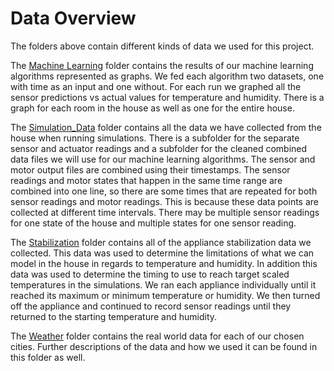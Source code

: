 # Data Overview

The folders above contain different kinds of data we used for this project.

The [Machine Learning](https://github.com/nia-00/UCF_REU_SmartHome_2021/tree/main/Data/Machine_Learning)
folder contains the results of our machine learning algorithms represented as
graphs. We fed each algorithm two datasets, one with time as an input and one without.
For each run we graphed all the sensor predictions vs actual values for temperature
and humidity. There is a graph for each room in the house as well as one for the
entire house.

The [Simulation_Data](https://github.com/nia-00/UCF_REU_SmartHome_2021/tree/main/Data/Simulation_Data)
folder contains all the data we have collected from the house when
running simulations. There is a subfolder for the separate sensor and actuator readings
and a subfolder for the cleaned combined data files we will use for our machine
learning algorithms. The sensor and motor output files are combined using their
timestamps. The sensor readings and motor states that happen in the same time range
are combined into one line, so there are some times that are repeated for both
sensor readings and motor readings. This is because these data points are collected
at different time intervals. There may be multiple sensor readings for one state
of the house and multiple states for one sensor reading.

The [Stabilization](https://github.com/nia-00/UCF_REU_SmartHome_2021/tree/main/Data/Stabilization)
folder contains all of the appliance stabilization data we collected. This
data was used to determine the limitations of what we can model in the house
in regards to temperature and humidity. In addition this data was used to determine
the timing to use to reach target scaled temperatures in the simulations. We ran
each appliance individually until it reached its maximum or minimum temperature
or humidity. We then turned off the appliance and continued to record sensor
readings until they returned to the starting temperature and humidity.


The [Weather](https://github.com/nia-00/UCF_REU_SmartHome_2021/tree/main/Data/Weather)
folder contains the real world data for each of our chosen cities. Further descriptions
of the data and how we used it can be found in this folder as well.
